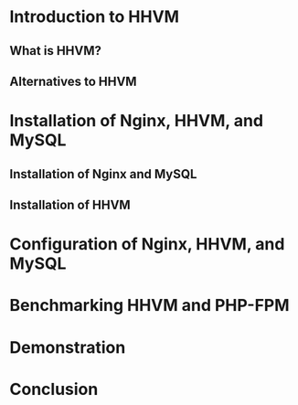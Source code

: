 # Introduction to HHVM

## What is HHVM?
## Alternatives to HHVM

# Installation of Nginx, HHVM, and MySQL

## Installation of Nginx and MySQL
## Installation of HHVM

# Configuration of Nginx, HHVM, and MySQL

# Benchmarking HHVM and PHP-FPM

# Demonstration

# Conclusion
